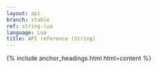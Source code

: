 ```yaml
---
layout: api
branch: stable
ref: string-lua
language: Lua
title: API reference (String)
---
```

{% include anchor_headings.html html=content %}